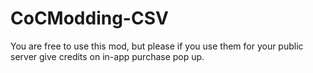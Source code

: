 # CoCModding-CSV
You are free to use this mod, but please if you use them for your public server give credits on in-app purchase pop up.
